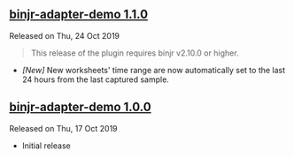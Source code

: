 ## [binjr-adapter-demo 1.1.0](https://github.com/binjr/binjr/releases/tag/1.1.0)
Released on Thu, 24 Oct 2019

> This release of the plugin requires binjr v2.10.0 or higher.
* _[New]_ New worksheets' time range are now automatically set to the last 24 hours from the last captured sample.


## [binjr-adapter-demo 1.0.0](https://github.com/binjr/binjr/releases/tag/1.0.0)
Released on Thu, 17 Oct 2019

 * Initial release